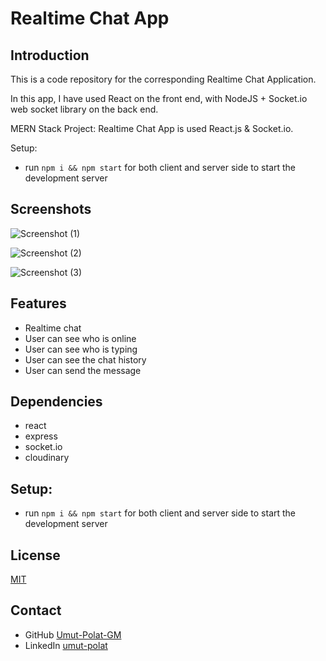 # Realtime Chat App


## Introduction
This is a code repository for the corresponding Realtime Chat Application.

In this app, I have used React on the front end, with NodeJS + Socket.io web socket library on the back end.

MERN Stack Project: Realtime Chat App is used React.js & Socket.io.

Setup:
- run ```npm i && npm start``` for both client and server side to start the development server

## Screenshots

![Screenshot (1)](https://user-images.githubusercontent.com/64774218/134772073-4b3b3b3b-1b3b-4b3b-8b3b-4b3b3b3b3b3b.png)

![Screenshot (2)](https://user-images.githubusercontent.com/64774218/134772076-4b3b3b3b-1b3b-4b3b-8b3b-4b3b3b3b3b3b.png)

![Screenshot (3)](https://user-images.githubusercontent.com/64774218/134772077-4b3b3b3b-1b3b-4b3b-8b3b-4b3b3b3b3b3b.png)


## Features

- Realtime chat
- User can see who is online
- User can see who is typing
- User can see the chat history
- User can send the message


## Dependencies

- react
- express
- socket.io
- cloudinary


## Setup:

- run `npm i && npm start` for both client and server side to start the development server


## License

[MIT](https://choosealicense.com/licenses/mit/)

## Contact

- GitHub [Umut-Polat-GM](https://github.com/Umut-Polat-GM)
- LinkedIn [umut-polat](https://www.linkedin.com/in/umut-polat/)




